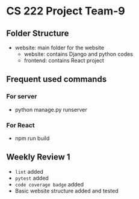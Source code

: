 # CS 222 Project Team-9

## Folder Structure
- website: main folder for the website
    - website: contains Django and python codes
    - frontend: contains React project

## Frequent used commands
### For server
- python manage.py runserver
### For React
- npm run build

## Weekly Review 1
- `lint` added
- `pytest` added
- `code coverage badge` added
- Basic website structure added and tested
